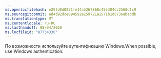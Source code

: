 ```yaml
---
ms.openlocfilehash: e29fd0d0231fe14a5267868c455304dc2560dfc9
ms.sourcegitcommit: ad4d92dce894592a259721a1571b1d8736abacdb
ms.translationtype: MT
ms.contentlocale: ru-RU
ms.lasthandoff: 08/04/2020
ms.locfileid: "87734330"
---
```

 <span data-ttu-id="68cec-101">По возможности используйте аутентификацию Windows.</span><span class="sxs-lookup"><span data-stu-id="68cec-101">When possible, use Windows authentication.</span></span> 